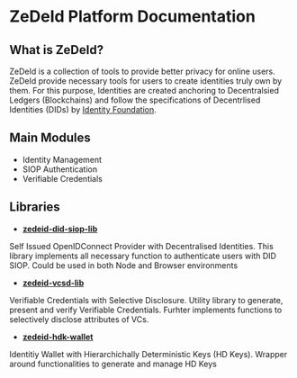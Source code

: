 
# ZeDeId Platform Documentation

## What is ZeDeId?
ZeDeId is a collection of tools to provide better privacy for online users. ZeDeId provide necessary tools for users to create identities truly own by them. For this purpose, Identities are created anchoring to Decentralsied Ledgers (Blockchains) and follow the specifications of Decentrlised Identities (DIDs) by [Identity Foundation](http://identity.foundation/).

## Main Modules
 - Identity Management
 - SIOP Authentication
 - Verifiable Credentials

## Libraries
- **[zedeid-did-siop-lib](zedeid-did-siop-lib)**

Self Issued OpenIDConnect Provider with Decentralised Identities. This library implements all necessary function to authenticate users with DID SIOP. Could be used in both Node and Browser environments 
- **[zedeid-vcsd-lib](zedeid-vcsd-lib)**

Verifiable Credentials with Selective Disclosure. Utility library to generate, present and verify Verifiable Credentials. Furhter implements functions to selectively disclose attributes of VCs. 
- **[zedeid-hdk-wallet](zedeid-hdk-wallet)**

Identitiy Wallet with Hierarchichally Deterministic Keys (HD Keys). Wrapper around functionalities to generate and manage HD Keys
